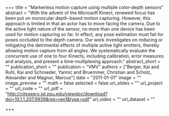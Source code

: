 +++
title = "Markerless motion capture using multiple color-depth sensors"
abstract = "With the advent of the Microsoft Kinect, renewed focus has been put on monocular depth-based motion capturing. However, this approach is limited in that an actor has to move facing the camera. Due to the active light nature of the sensor, no more than one device has been used for motion capturing so far. In effect, any pose estimation must fail for poses occluded to the depth camera. Our work investigates on reducing or mitigating the detrimental effects of multiple active light emitters, thereby allowing motion capture from all angles. We systematically evaluate the concurrent use of one to four Kinects, including calibration, error measures and analysis, and present a time-multiplexing approach."
abstract_short = ""
publication_short = ""
publication = "VMV"
authors = ["Berger, Kai and Ruhl, Kai and Schroeder, Yannic and Bruemmer, Christian and Scholz, Alexander and Magnor, Marcus"]
date = "2011-01-01"
image = ""
image_preview = ""
math = false
selected = false
url_slides = ""
url_project = ""
url_code = ""
url_pdf = "http://citeseerx.ist.psu.edu/viewdoc/download?doi=10.1.1.207.9939&rep=rep1&type=pdf"
url_video = ""
url_dataset = ""

+++
